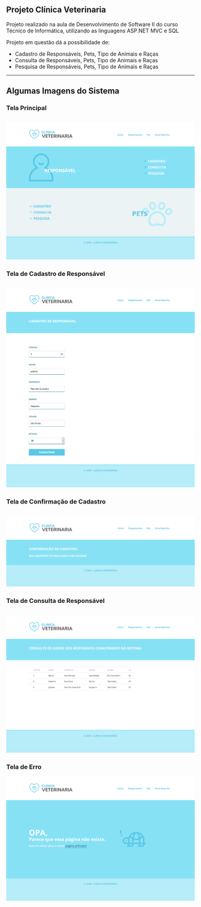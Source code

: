 ## Projeto Clínica Veterinaria
Projeto realizado na aula de Desenvolvimento de Software II do curso Técnico de Informática, utilizando as linguagens ASP.NET MVC e SQL

Projeto em questão dá a possibilidade de:
* Cadastro de Responsáveis, Pets, Tipo de Animais e Raças
* Consulta de Responsáveis, Pets, Tipo de Animais e Raças 
* Pesquisa de Responsáveis, Pets, Tipo de Animais e Raças

---

## Algumas Imagens do Sistema


### Tela Principal

![Tela Principal](https://github.com/esteves-esta/ProjetoClinicaVeterinaria/blob/master/imagens/HomePage.png "Tela Principal")
---

### Tela de Cadastro de Responsável
![Tela de Cadastro de Responsável](https://github.com/esteves-esta/ProjetoClinicaVeterinaria/blob/master/imagens/CadastroResponsavel.png "Tela de Cadastro de Responsável")
---

### Tela de Confirmação de Cadastro
![Tela de Confirmação de Cadastro](https://github.com/esteves-esta/ProjetoClinicaVeterinaria/blob/master/imagens/Confirmacao.png "Tela de Confirmação de Cadastro")
---

### Tela de Consulta de Responsável
![Tela de Consulta de Responsável](https://github.com/esteves-esta/ProjetoClinicaVeterinaria/blob/master/imagens/Consulta%20dos%20Responsavel.png "Tela de Consulta de Responsável")
---

### Tela de Erro
![Tela de Erro](https://github.com/esteves-esta/ProjetoClinicaVeterinaria/blob/master/imagens/Erro404.png "Tela de Erro")



